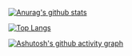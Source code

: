 [![Anurag's github stats](https://github-readme-stats.vercel.app/api?username=NozomuIkuta&count_private=true&show_icons=true&border_radius=false)](https://github.com/anuraghazra/github-readme-stats)

[![Top Langs](https://github-readme-stats.vercel.app/api/top-langs/?username=NozomuIkuta&hide_title=true&layout=compact&card_width=1000)](https://github.com/anuraghazra/github-readme-stats)

[![Ashutosh's github activity graph](https://activity-graph.herokuapp.com/graph?username=NozomuIkuta&theme=minimal)](https://github.com/Ashutosh00710/github-readme-activity-graph)
